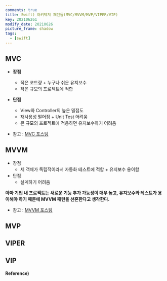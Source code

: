 ```yaml
---
comments: true
title: Swift) 아키텍처 패턴들(MVC/MVVM/MVP/VIPER/VIP)
key: 202106261
modify_date: 20210626
picture_frame: shadow
tags:
  - [swift]
---
```

 
## MVC
 
- **장점**
  - 적은 코드량 + 누구나 쉬운 유지보수
  - 작은 규모의 프로젝트에 적합
- **단점**
  - View와 Controller의 높은 밀접도
  - 재사용성 떨어짐 + Unit Test 어려움
  - 큰 규모의 프로젝트에 적용하면 유지보수하기 어려움
 
- 참고 : [MVC 포스팅](https://khyeji98.github.io/post/2020/06/12/mvc.html)   
 
## MVVM
 
- 장점
  - 세 객체가 독립적이라서 자동화 테스트에 적합 + 유지보수 용이함
- 단점
  - 설계하기 어려움
 
**아마 기업 내 프로젝트는 새로운 기능 추가 가능성이 매우 높고, 유지보수와 테스트가 용이해야 하기 때문에 MVVM 패턴을 선혼한다고 생각한다.**
 
- 참고 : [MVVM 포스팅](https://khyeji98.github.io/post/2020/06/13/mvvm.html)
 
## MVP
 

 
## VIPER
 

 
## VIP
 

 
#### Reference)
 
